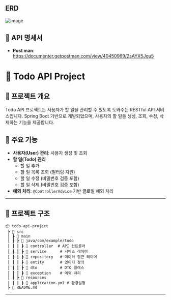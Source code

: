 ## ERD
![image](https://github.com/user-attachments/assets/97779e61-f3ba-4d1d-8047-2cc1152a88f2)

## 📜 API 명세서

- **Post man**: https://documenter.getpostman.com/view/40450969/2sAYX5Jgu5

# 📝 Todo API Project

## 📌 프로젝트 개요
Todo API 프로젝트는 사용자가 할 일을 관리할 수 있도록 도와주는 RESTful API 서비스입니다. Spring Boot 기반으로 개발되었으며, 사용자의 할 일을 생성, 조회, 수정, 삭제하는 기능을 제공합니다.

## 🚀 주요 기능
- **사용자(User) 관리**: 사용자 생성 및 조회
- **할 일(Todo) 관리**
  - 할 일 추가
  - 할 일 목록 조회 (필터링 지원)
  - 할 일 수정 (비밀번호 검증 포함)
  - 할 일 삭제 (비밀번호 검증 포함)
- **예외 처리**: `@ControllerAdvice` 기반 글로벌 예외 처리
---


## 📂 프로젝트 구조
```
📦 todo-api-project
 ┣ 📂 src
 ┃ ┣ 📂 main
 ┃ ┃ ┣ 📂 java/com/example/todo
 ┃ ┃ ┃ ┣ 📂 controller  # API 컨트롤러
 ┃ ┃ ┃ ┣ 📂 service      # 서비스 레이어
 ┃ ┃ ┃ ┣ 📂 repository   # 데이터 접근 레이어
 ┃ ┃ ┃ ┣ 📂 entity       # 엔티티 정의
 ┃ ┃ ┃ ┣ 📂 dto          # DTO 클래스
 ┃ ┃ ┃ ┣ 📂 exception    # 예외 처리
 ┃ ┃ ┣ 📂 resources
 ┃ ┃ ┃ ┣ 📜 application.yml # 환경설정
 ┣ 📜 README.md
```
---


